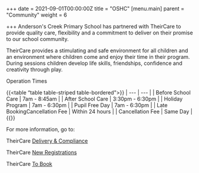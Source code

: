 +++
date = 2021-09-01T00:00:00Z
title = "OSHC"
[menu.main]
parent = "Community"
weight = 6

+++
Anderson's Creek Primary School has partnered with TheirCare to provide quality care, flexibility and a commitment to deliver on their promise to our school community.

TheirCare provides a stimulating and safe environment for all children and an environment where children come and enjoy their time in their program. During sessions children develop life skills, friendships, confidence and creativity through play.

 Operation Times

{{<table “table table-striped table-bordered">}}
| --- | --- |
| Before School Care | 7am - 8:45am |
| After School Care | 3:30pm - 6:30pm |
| Holiday Program | 7am - 6:30pm |
| Pupil Free Day | 7am - 6:30pm |
| Late BookingCancellation Fee | Within 24 hours |
| Cancellation Fee | Same Day |
{{</table>}}

For more information, go to:

TheirCare [Delivery & Compliance](https://theircare.com.au/how-we-deliver/delivery-and-compliance/)

TheirCare [New Registrations](https://theircare.com.au/registration/)

TheirCare [To Book](https://theircare.fullybookedccms.com.au/family/login;jsessionid=69564DA768B3A15BF54C5912B6FA4ED3)